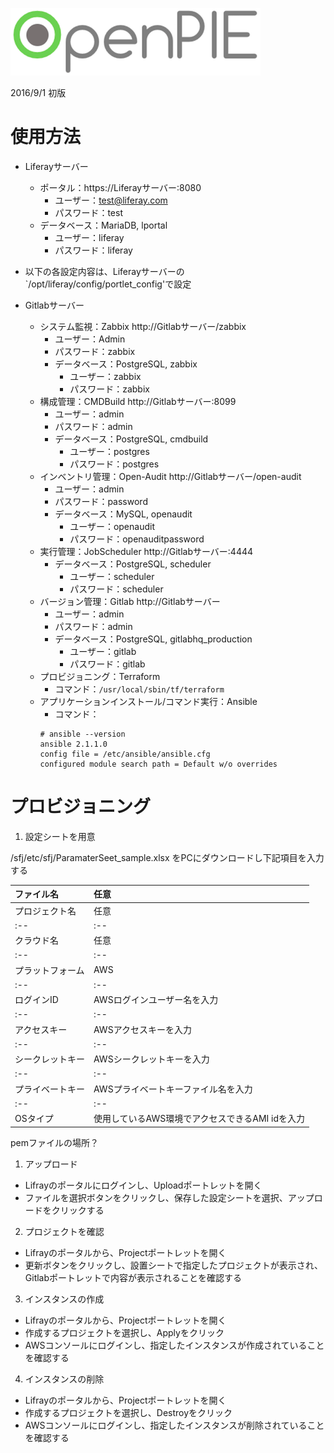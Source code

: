 
![logo](../images/opie_logo.png?raw=true "opie_logo")

2016/9/1 初版
# 使用方法 

- Liferayサーバー
  - ポータル：https://Liferayサーバー:8080
    - ユーザー：test@liferay.com
    - パスワード：test
  - データベース：MariaDB, lportal
    - ユーザー：liferay
    - パスワード：liferay

- 以下の各設定内容は、Liferayサーバーの`/opt/liferay/config/portlet_config'で設定

- Gitlabサーバー
  - システム監視：Zabbix http://Gitlabサーバー/zabbix
      - ユーザー：Admin
      - パスワード：zabbix
    - データベース：PostgreSQL, zabbix
      - ユーザー：zabbix
      - パスワード：zabbix
  - 構成管理：CMDBuild http://Gitlabサーバー:8099
      - ユーザー：admin
      - パスワード：admin
    - データベース：PostgreSQL, cmdbuild
      - ユーザー：postgres
      - パスワード：postgres
  - インベントリ管理：Open-Audit http://Gitlabサーバー/open-audit
      - ユーザー：admin
      - パスワード：password
    - データベース：MySQL, openaudit
      - ユーザー：openaudit
      - パスワード：openauditpassword
  - 実行管理：JobScheduler http://Gitlabサーバー:4444
    - データベース：PostgreSQL, scheduler
      - ユーザー：scheduler
      - パスワード：scheduler
  - バージョン管理：Gitlab http://Gitlabサーバー
      - ユーザー：admin
      - パスワード：admin
    - データベース：PostgreSQL, gitlabhq_production
      - ユーザー：gitlab
      - パスワード：gitlab
  - プロビジョニング：Terraform
      - コマンド：`/usr/local/sbin/tf/terraform`
  - アプリケーションインストール/コマンド実行：Ansible
      - コマンド：
      ```
      # ansible --version
      ansible 2.1.1.0
      config file = /etc/ansible/ansible.cfg
      configured module search path = Default w/o overrides
      ```

# プロビジョニング
1. 設定シートを用意

/sfj/etc/sfj/ParamaterSeet_sample.xlsx
をPCにダウンロードし下記項目を入力する

|ファイル名|任意|
|:--|:--|
|プロジェクト名|任意|
|:--|:--|
|クラウド名|任意|	
|:--|:--|
|プラットフォーム|AWS|（現状AWSのみ）		
|:--|:--|
|ログインID|AWSログインユーザー名を入力|
|:--|:--|
|アクセスキー|AWSアクセスキーを入力|
|:--|:--|
|シークレットキー|AWSシークレットキーを入力|
|:--|:--|
|プライベートキー|AWSプライベートキーファイル名を入力|
|:--|:--|
|OSタイプ|使用しているAWS環境でアクセスできるAMI idを入力|


pemファイルの場所？

1. アップロード
- Lifrayのポータルにログインし、Uploadポートレットを開く
- ファイルを選択ボタンをクリックし、保存した設定シートを選択、アップロードをクリックする

2. プロジェクトを確認
- Lifrayのポータルから、Projectポートレットを開く
- 更新ボタンをクリックし、設置シートで指定したプロジェクトが表示され、Gitlabポートレットで内容が表示されることを確認する

3. インスタンスの作成
- Lifrayのポータルから、Projectポートレットを開く
- 作成するプロジェクトを選択し、Applyをクリック
- AWSコンソールにログインし、指定したインスタンスが作成されていることを確認する

4. インスタンスの削除
- Lifrayのポータルから、Projectポートレットを開く
- 作成するプロジェクトを選択し、Destroyをクリック
- AWSコンソールにログインし、指定したインスタンスが削除されていることを確認する
